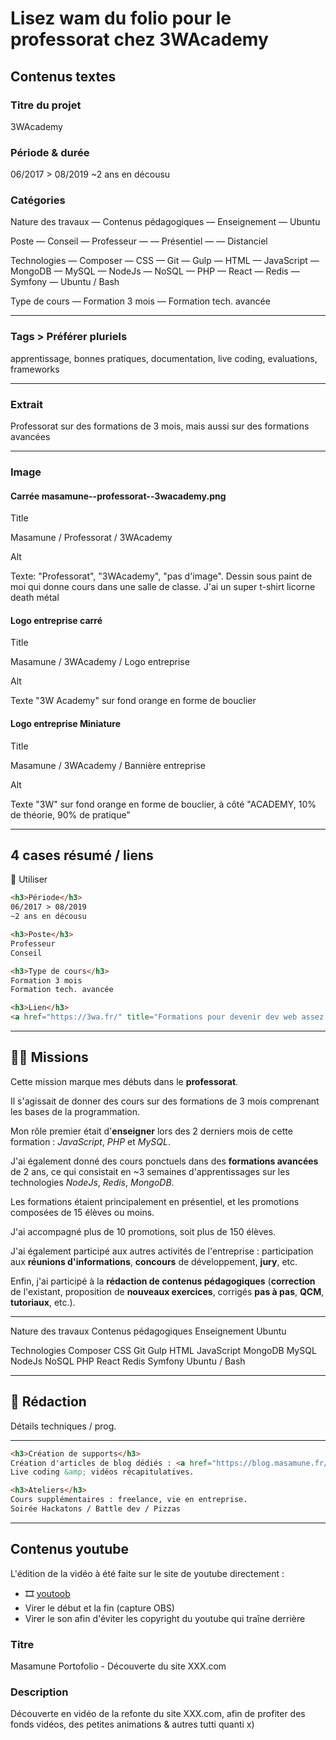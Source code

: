 # Lisez wam du folio pour le professorat chez 3WAcademy

## Contenus textes

### Titre du projet

3WAcademy

### Période & durée

06/2017 > 08/2019
~2 ans en décousu

### Catégories

Nature des travaux
— Contenus pédagogiques
— Enseignement
— Ubuntu

Poste
— Conseil
— Professeur
— — Présentiel
— — Distanciel

Technologies
— Composer
— CSS
— Git
— Gulp
— HTML
— JavaScript
— MongoDB
— MySQL
— NodeJs
— NoSQL
— PHP
— React
— Redis
— Symfony
— Ubuntu / Bash

Type de cours
— Formation 3 mois
— Formation tech. avancée

---

### Tags > Préférer pluriels

apprentissage, bonnes pratiques, documentation, live coding, evaluations, frameworks

---

### Extrait

Professorat sur des formations de 3 mois, mais aussi sur des formations avancées

---

### Image

#### Carrée masamune--professorat--3wacademy.png

Title

Masamune / Professorat / 3WAcademy

Alt

Texte: "Professorat", "3WAcademy", "pas d'image". Dessin sous paint de moi qui donne cours dans une salle de classe. J'ai un super t-shirt licorne death métal

#### Logo entreprise carré

Title

Masamune / 3WAcademy / Logo entreprise

Alt

Texte "3W Academy" sur fond orange en forme de bouclier

#### Logo entreprise Miniature

Title

Masamune / 3WAcademy / Bannière entreprise

Alt

Texte "3W" sur fond orange en forme de bouclier, à côté "ACADEMY, 10% de théorie, 90% de pratique"

---

## 4 cases résumé / liens

🚨 Utiliser

```html
<h3>Période</h3>
06/2017 > 08/2019
~2 ans en décousu

<h3>Poste</h3>
Professeur
Conseil

<h3>Type de cours</h3>
Formation 3 mois
Formation tech. avancée

<h3>Lien</h3>
<a href="https://3wa.fr/" title="Formations pour devenir dev web assez cool en vrai" target="_blank">Site de l'organisme</a>
```

---

## 👨‍🏫 Missions

Cette mission marque mes débuts dans le **professorat**.

Il s'agissait de donner des cours sur des formations de 3 mois comprenant les bases de la programmation.

Mon rôle premier était d'**enseigner** lors des 2 derniers mois de cette formation : *JavaScript*, *PHP* et *MySQL*.

J'ai également donné des cours ponctuels dans des **formations avancées** de 2 ans, ce qui consistait en ~3 semaines d'apprentissages sur les technologies *NodeJs*, *Redis*, *MongoDB*.

Les formations étaient principalement en présentiel, et les promotions composées de 15 élèves ou moins.

J'ai accompagné plus de 10 promotions, soit plus de 150 élèves.

J'ai également participé aux autres activités de l'entreprise : participation aux **réunions d'informations**, **concours** de développement, **jury**, etc.

Enfin, j'ai participé à la **rédaction de contenus pédagogiques** (**correction** de l'existant, proposition de **nouveaux exercices**, corrigés **pas à pas**, **QCM**, **tutoriaux**, etc.).

---

Nature des travaux
Contenus pédagogiques
Enseignement
Ubuntu

Technologies
Composer
CSS
Git
Gulp
HTML
JavaScript
MongoDB
MySQL
NodeJs
NoSQL
PHP
React
Redis
Symfony
Ubuntu / Bash

---

## 📝 Rédaction

Détails techniques / prog.

---

```html
<h3>Création de supports</h3>
Création d'articles de blog dédiés : <a href="https://blog.masamune.fr/dev-et-prog/prauf/3wa-exercice-js3-ajax/" target="_blank" title="L'un des exercices rédigés, mais en privé :x" style="color: #cd5c5c !important;" rel="noopener">exos</a> &amp; <a href="https://blog.masamune.fr/dev-et-prog/introduction-gulp-module-bundle/" target="_blank" title="Tutoriel introduction à l'automatisation avec Gulp" style="color: #cd5c5c !important;" rel="noopener">dojos</a>.
Live coding &amp; vidéos récapitulatives.

<h3>Ateliers</h3>
Cours supplémentaires : freelance, vie en entreprise.
Soirée Hackatons / Battle dev / Pizzas
```

---

## Contenus youtube

L'édition de la vidéo à été faite sur le site de youtube directement :

- 🎞️ [youtoob](https://www.youtube.com/watch?v=A_pDQ4P956M)
- Virer le début et la fin (capture OBS)
- Virer le son afin d'éviter les copyright du youtube qui traîne derrière

### Titre

Masamune Portofolio - Découverte du site XXX.com

### Description

Découverte en vidéo de la refonte du site XXX.com, afin de profiter des fonds vidéos, des petites animations & autres tutti quanti x)

